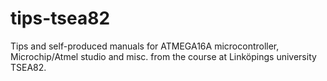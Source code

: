 # tips-tsea82
Tips and self-produced manuals for ATMEGA16A microcontroller, Microchip/Atmel studio and misc. from the course at Linköpings university TSEA82.